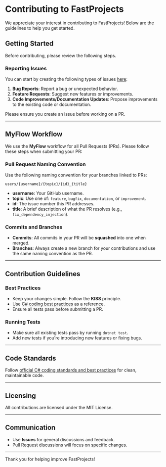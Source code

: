 # Contributing to FastProjects

We appreciate your interest in contributing to FastProjects! Below are the guidelines to help you get started.

## Getting Started

Before contributing, please review the following steps.

### Reporting Issues

You can start by creating the following types of issues [here](https://github.com/Fast-Projects-NET/FastProjects.SharedKernel/issues/new/choose):
1. **Bug Reports**: Report a bug or unexpected behavior.
2. **Feature Requests**: Suggest new features or improvements.
3. **Code Improvements/Documentation Updates**: Propose improvements to the existing code or documentation.

Please ensure you create an issue before working on a PR.

---

## MyFlow Workflow

We use the **MyFlow** workflow for all Pull Requests (PRs). Please follow these steps when submitting your PR:

### Pull Request Naming Convention

Use the following naming convention for your branches linked to PRs:
```
users/{username}/{topic}/{id}_{title}
```
- **username**: Your GitHub username.
- **topic**: Use one of: `feature`, `bugfix`, `documentation`, or `improvement`.
- **id**: The issue number this PR addresses.
- **title**: A brief description of what the PR resolves (e.g., `fix_dependency_injection`).

### Commits and Branches

- **Commits**: All commits in your PR will be **squashed** into one when merged.
- **Branches**: Always create a new branch for your contributions and use the same naming convention as the PR.

---

## Contribution Guidelines

### Best Practices

- Keep your changes simple. Follow the **KISS** principle.
- Use [C# coding best practices](https://docs.microsoft.com/en-us/dotnet/csharp/fundamentals/coding-style/coding-conventions) as a reference.
- Ensure all tests pass before submitting a PR.

### Running Tests

- Make sure all existing tests pass by running `dotnet test`.
- Add new tests if you're introducing new features or fixing bugs.

---

## Code Standards

Follow [official C# coding standards and best practices](https://docs.microsoft.com/en-us/dotnet/csharp/fundamentals/coding-style/coding-conventions) for clean, maintainable code.

---

## Licensing

All contributions are licensed under the MIT License.

---

## Communication

- Use **Issues** for general discussions and feedback.
- Pull Request discussions will focus on specific changes.

---

Thank you for helping improve FastProjects!
